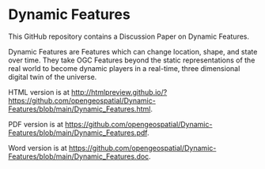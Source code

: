 # Dynamic Features

This GitHub repository contains a Discussion Paper on Dynamic Features.

Dynamic Features are Features which can change location, shape, and state over time. They take OGC Features beyond the static representations of the real world to become dynamic players in a real-time, three dimensional digital twin of the universe.

HTML version is at http://htmlpreview.github.io/?https://github.com/opengeospatial/Dynamic-Features/blob/main/Dynamic_Features.html.

PDF version is at https://github.com/opengeospatial/Dynamic-Features/blob/main/Dynamic_Features.pdf.

Word version is at https://github.com/opengeospatial/Dynamic-Features/blob/main/Dynamic_Features.doc.


